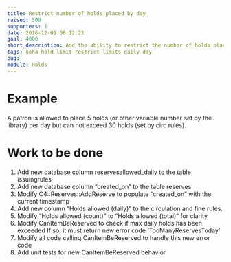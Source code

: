 ```yaml
---
title: Restrict number of holds placed by day
raised: 500
supporters: 1
date: 2016-12-01 06:12:23
goal: 4000
short_description: Add the ability to restrict the number of holds placed per day up to the maximum number of holds in circ/hold rules.
tags: koha hold limit restrict limits daily day
bug:
module: Holds
---
```


# Example
A patron is allowed to place 5 holds (or other variable number set by the library) per day but can not exceed 30 holds (set by circ rules).

# Work to be done
1. Add new database column reservesallowed_daily to the table issuingrules
2. Add new database column “created_on” to the table reserves
3. Modify C4::Reserves::AddReserve to populate “created_on” with the current timestamp
4. Add new column “Holds allowed (daily)” to the circulation and fine rules.
5. Modify “Holds allowed (count)” to “Holds allowed (total)” for clarity
6. Modify CanItemBeReserved to check if max daily holds has been exceeded If so, it must return new error code ‘TooManyReservesToday’
7. Modify all code calling CanItemBeReserved to handle this new error code
8. Add unit tests for new CanItemBeReserved behavior
